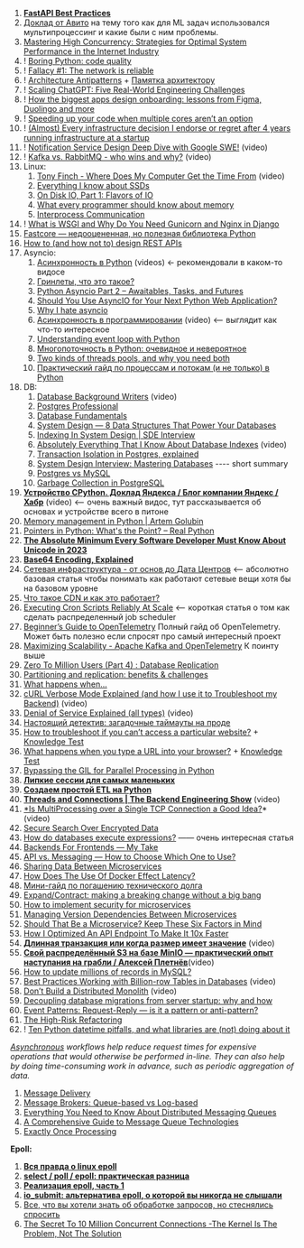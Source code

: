 
1. **[FastAPI Best Practices](https://github.com/zhanymkanov/fastapi-best-practices?tab=readme-ov-file#fastapi-best-practices)**
2. [Доклад от Авито](https://www.youtube.com/watch?v=sFb7T3T1GO8) на тему того как для ML задач использовался мультипроцессинг и какие были с ним проблемы.
3. [Mastering High Concurrency: Strategies for Optimal System Performance in the Internet Industry](https://jinlow.medium.com/mastering-high-concurrency-strategies-for-optimal-system-performance-in-the-internet-industry-d6af57b6e70e)
4. ! [Boring Python: code quality](https://www.b-list.org/weblog/2022/dec/19/boring-python-code-quality/)
5. ! [Fallacy #1: The network is reliable](https://particular.net/blog/the-network-is-reliable)
6. ! [Architecture Antipatterns](https://architecture-antipatterns.tech/) + [Памятка архитектору](https://habr.com/ru/articles/685986/)
7. ! [Scaling ChatGPT: Five Real-World Engineering Challenges](https://newsletter.pragmaticengineer.com/p/scaling-chatgpt?utm_source=substack&publication_id=458709&post_id=141865286&utm_medium=email&utm_content=share&utm_campaign=email-share&triggerShare=true&isFreemail=true&r=1vxw4z)
8. ! [How the biggest apps design onboarding: lessons from Figma, Duolingo and more](https://adplist.substack.com/p/how-the-biggest-apps-design-user)
9. ! [Speeding up your code when multiple cores aren’t an option](https://pythonspeed.com/articles/optimizing-dithering/)
10. ! [(Almost) Every infrastructure decision I endorse or regret after 4 years running infrastructure at a startup](https://cep.dev/posts/every-infrastructure-decision-i-endorse-or-regret-after-4-years-running-infrastructure-at-a-startup/)
11. ! [Notification Service Design Deep Dive with Google SWE!](https://www.youtube.com/watch?v=TpugGhXhdaU) (video)
12. ! [Kafka vs. RabbitMQ - who wins and why?](https://www.youtube.com/watch?v=_5mu7lZz5X4) (video)
13. Linux:
	1. [Tony Finch - Where Does My Computer Get the Time From](https://ripe86.ripe.net/archives/video/1126/) (video)
	2. [Everything I know about SSDs](https://kcall.co.uk/ssd/index.html)
	3. [On Disk IO, Part 1: Flavors of IO](https://medium.com/databasss/on-disk-io-part-1-flavours-of-io-8e1ace1de017)
	4. [What every programmer should know about memory](https://lwn.net/Articles/250967/)
	5. [Interprocess Communication](https://beej.us/guide/bgipc/html/?ref=architecturenotes.co)
14. ! [What is WSGI and Why Do You Need Gunicorn and Nginx in Django](https://apirobot.me/posts/what-is-wsgi-and-why-do-you-need-gunicorn-and-nginx-in-django)
15. [Fastcore — недооцененная, но полезная библиотека Python](https://habr.com/ru/companies/skillfactory/articles/524334/)
16. [How to (and how not to) design REST APIs](https://github.com/stickfigure/blog/wiki/How-to-(and-how-not-to)-design-REST-APIs)
17. Asyncio:
	1. [Асинхронность в Python](https://www.youtube.com/watch?v=ZGfv_yRLBiY) (videos) <- рекомендовали в каком-то видосе
	2. [Гринлеты, что это такое?](https://itbun.blogspot.com/2014/01/blog-post.html)
	3. [Python Asyncio Part 2 – Awaitables, Tasks, and Futures](https://bbc.github.io/cloudfit-public-docs/asyncio/asyncio-part-2.html)
	4. [Should You Use AsyncIO for Your Next Python Web Application?](https://www.laac.dev/blog/page/2/)
	5. [Why I hate asyncio](https://charlesleifer.com/blog/asyncio/)
	6. [Асинхронность в программировании](https://habr.com/ru/companies/jugru/articles/446562/) (video) <-- выглядит как что-то интересное
	7. [Understanding event loop with Python](https://medium.com/@pekelny/fake-event-loop-python3-7498761af5e0)
	8. [Многопоточность в Python: очевидное и невероятное](https://habr.com/ru/articles/764420/)
	9. [Two kinds of threads pools, and why you need both](https://pythonspeed.com/articles/two-thread-pools/)
	10. [Практический гайд по процессам и потокам (и не только) в Python](https://habr.com/ru/articles/773376/)
18. DB:
    1. [Database Background Writers](https://www.youtube.com/watch?v=HyVkULIb9-w) (video)
    2. [Postgres Professional](https://habr.com/ru/companies/postgrespro/articles/458186/)
    3. [Database Fundamentals](https://tontinton.com/posts/database-fundementals/?ref=architecturenotes.co)
    4. [System Design — 8 Data Structures That Power Your Databases](https://medium.com/@maheshsaini.sec/system-design-8-data-structures-that-power-your-databases-98ea40bf863)
    5. [Indexing In System Design | SDE Interview](https://ganeshprasad227.medium.com/indexing-in-system-design-sde-interview-3601398901b3)
    6. [Absolutely Everything That I Know About Database Indexes](https://www.youtube.com/watch?v=Qhc8gFF2qS8) (video)
    7. [Transaction Isolation in Postgres, explained](https://www.thenile.dev/blog/transaction-isolation-postgres)
    8. [System Design Interview: Mastering Databases](https://levelup.gitconnected.com/system-design-interview-mastering-databases-9fb40bb561cd) ---- short summary
    9. [Postgres vs MySQL](https://medium.com/@hnasr/postgres-vs-mysql-5fa3c588a94e)
    10. [Garbage Collection in PostgreSQL](https://akashcsharma.medium.com/garbage-collection-in-postgresql-d833b80b6ef5)
19. **[Устройство CPython. Доклад Яндекса / Блог компании Яндекс / Хабр](https://habr.com/ru/company/yandex/blog/511972/)** (video) <-- очень важный видос, тут рассказывается об основах и устройстве всего в питоне
20. [Memory management in Python | Artem Golubin](https://rushter.com/blog/python-memory-managment/)
21. [Pointers in Python: What's the Point? – Real Python](https://realpython.com/pointers-in-python/)
22. **[The Absolute Minimum Every Software Developer Must Know About Unicode in 2023](https://tonsky.me/blog/unicode/?ref=architecturenotes.co)**
23. **[Base64 Encoding, Explained](https://www.writesoftwarewell.com/base64-encoding-explained/?ref=architecturenotes.co)**
24. [Сетевая инфраструктура - от основ до Дата Центров](https://amarchenko.dev/translate/2023-10-02-network/) <-- абсолютно базовая статья чтобы понимать как работают сетевые вещи хотя бы на базовом уровне
25. [Что такое CDN и как это работает?](https://habr.com/ru/companies/selectel/articles/463915/)
26. [Executing Cron Scripts Reliably At Scale](https://slack.engineering/executing-cron-scripts-reliably-at-scale/?ref=architecturenotes.co) <-- короткая статья о том как сделать распределенный job scheduler
27. [Beginner’s Guide to OpenTelemetry](https://logz.io/learn/opentelemetry-guide/) Полный гайд об OpenTelemetry. Может быть полезно если спросят про самый интересный проект
28. [Maximizing Scalability - Apache Kafka and OpenTelemetry](https://signoz.io/blog/maximizing-scalability-apache-kafka-and-opentelemetry/) К поинту выше
29. [Zero To Million Users (Part 4) : Database Replication](https://levelup.gitconnected.com/zero-to-million-users-part-4-database-replication-186d19c04bb6)
30. [Partitioning and replication: benefits & challenges](https://dimosr.github.io/partitioning-and-replication/)
31. [What happens when...](https://github.com/alex/what-happens-when)
32. [cURL Verbose Mode Explained (and how I use it to Troubleshoot my Backend)](https://www.youtube.com/watch?v=PVm0YEEuS8s&list=PLQnljOFTspQUybacGRk1b_p13dgI-SmcZ&index=25) (video)
33. [Denial of Service Explained (all types)](https://www.youtube.com/watch?v=PwVzG-1LT9A&list=PLQnljOFTspQU0ICDe-cL1EwXC4GDSayKY&index=20) (video)
34. [Настоящий детектив: загадочные таймауты на проде](https://habr.com/ru/companies/vk/articles/684018/)
35. [How to troubleshoot if you can’t access a particular website?](https://medium.com/nerd-for-tech/how-to-troubleshoot-if-you-cant-access-a-particular-website-af681fac3215) + [Knowledge Test](https://medium.com/nerd-for-tech/knowledge-test-how-to-troubleshoot-if-you-cant-access-a-particular-website-52bc9307343d)
36. [What happens when you type a URL into your browser?](https://medium.com/nerd-for-tech/what-happens-when-you-type-a-url-into-your-browser-ca500d86975c) + [Knowledge Test](https://medium.com/nerd-for-tech/knowledge-test-what-happens-when-you-type-a-url-into-your-browser-8b47056c59c)
37. [Bypassing the GIL for Parallel Processing in Python](https://realpython.com/python-parallel-processing/)
38. **[Липкие сессии для самых маленьких](https://habr.com/ru/companies/domclick/articles/548610/)**
39. **[Создаем простой ETL на Python](https://habr.com/ru/articles/664020/)**
40. **[Threads and Connections | The Backend Engineering Show](https://www.youtube.com/watch?v=CZw57SIwgiE&list=PLQnljOFTspQU0ICDe-cL1EwXC4GDSayKY&index=25)** (video)
41. [*Is MultiProcessing over a Single TCP Connection a Good Idea?](https://www.youtube.com/watch?v=NqpM2GYbovo&list=PLQnljOFTspQUVDsQcPnmdbtLUhqODSV1F&index=2)* (video)
42. [Secure Search Over Encrypted Data](https://www.cossacklabs.com/blog/secure-search-over-encrypted-data-acra-se/)
43. [How do databases execute expressions?](https://notes.eatonphil.com/2023-09-21-how-do-databases-execute-expressions.html) —— очень интересная статья
44. [Backends For Frontends — My Take](https://faun.pub/backends-for-frontends-my-take-b97663ec1b68)
45. [API vs. Messaging — How to Choose Which One to Use?](https://betterprogramming.pub/api-vs-messaging-how-to-choose-which-one-to-use-d6634599d2bd)
46. [Sharing Data Between Microservices](https://medium.com/@denhox/sharing-data-between-microservices-fe7fb9471208)
47. [How Does The Use Of Docker Effect Latency?](http://highscalability.com/blog/2015/12/16/how-does-the-use-of-docker-effect-latency.html)
48. [Мини-гайд по погашению технического долга](https://habr.com/ru/articles/714568/)
49. [Expand/Contract: making a breaking change without a big bang](https://blog.thepete.net/blog/2023/12/05/expand/contract-making-a-breaking-change-without-a-big-bang/)
50. [How to implement security for microservices](https://medium.com/microservices-learning/how-to-implement-security-for-microservices-89b140d3e555)
51. [Managing Version Dependencies Between Microservices](https://medium.com/@denhox/managing-version-dependencies-between-microservices-648d1d8dd4ca)
52. [Should That Be a Microservice? Keep These Six Factors in Mind](https://tanzu.vmware.com/content/blog/should-that-be-a-microservice-keep-these-six-factors-in-mind)
53. [How I Optimized An API Endpoint To Make It 10x Faster](https://bootcamp.uxdesign.cc/how-i-optimized-an-api-endpoint-to-make-it-10x-faster-2f5fe9a84bd9)
54. **[Длинная транзакция или когда размер имеет значение](https://www.youtube.com/watch?v=3h48iowNbwo)** (video)
55. **[Свой распределённый S3 на базе MinIO — практический опыт наступания на грабли / Алексей Плетнёв](https://www.youtube.com/watch?v=XiJVC9nzAW4)**(video)
56. [How to update millions of records in MySQL?](https://www.startdataengineering.com/post/update-mysql-in-batch/)
57. [Best Practices Working with Billion-row Tables in Databases](https://www.youtube.com/watch?v=wj7KEMEkMUE&list=PLQnljOFTspQXjD0HOzN7P2tgzu7scWpl2&index=45) (video)
58. [Don’t Build a Distributed Monolith](https://www.youtube.com/watch?v=p2GlRToY5HI) (video)
59. [Decoupling database migrations from server startup: why and how](https://pythonspeed.com/articles/schema-migrations-server-startup/)
60. [Event Patterns: Request-Reply — is it a pattern or anti-pattern?](https://blog.devgenius.io/event-patterns-request-reply-is-it-a-pattern-or-anti-pattern-641a257192d4)
61. [The High-Risk Refactoring](https://webup.org/blog/the-high-risk-refactoring/?ref=architecturenotes.co)
62. ! [Ten Python datetime pitfalls, and what libraries are (not) doing about it](https://dev.arie.bovenberg.net/blog/python-datetime-pitfalls/)


*[Asynchronous](https://github.com/donnemartin/system-design-primer#asynchronism) workflows help reduce request times for expensive operations that would otherwise be performed in-line. They can also help by doing time-consuming work in advance, such as periodic aggregation of data.*

1. [Message Delivery](https://newsletter.francofernando.com/p/message-delivery?utm_source=substack&publication_id=1172544&post_id=138761278&utm_medium=email&utm_content=share&utm_campaign=email-share&triggerShare=true&isFreemail=true&r=1vxw4z)
2. [Message Brokers: Queue-based vs Log-based](https://towardsdev.com/message-brokers-queue-based-vs-log-based-66d1140f0f28)
3. [Everything You Need to Know About Distributed Messaging Queues](https://medium.com/geekculture/everything-you-need-to-know-about-distributed-messaging-queues-cb64b9d9005e)
4. [A Comprehensive Guide to Message Queue Technologies](https://jinlow.medium.com/a-comprehensive-guide-to-message-queue-technologies-861f1c560e55)
5. [Exactly Once Processing](https://medium.com/@sriramr083/exactly-once-processing-5e695de8b0d0)


**Epoll:**
1. **[Вся правда о linux epoll](https://habr.com/ru/articles/416669/)**
2. **[select / poll / epoll: практическая разница](https://habr.com/ru/companies/infopulse/articles/415259/)**
3. **[Реализация epoll, часть 1](https://habr.com/ru/companies/ruvds/articles/523946/)**
4. **[io_submit: альтернатива epoll, о которой вы никогда не слышали](https://habr.com/ru/companies/badoo/articles/439972/)**
5. [Все, что вы хотели знать об обработке запросов, но стеснялись спросить](https://habr.com/ru/articles/432630/)
6. [The Secret To 10 Million Concurrent Connections -The Kernel Is The Problem, Not The Solution](http://highscalability.com/blog/2013/5/13/the-secret-to-10-million-concurrent-connections-the-kernel-i.html)